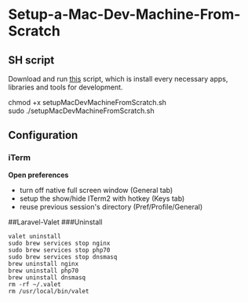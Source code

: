 # Setup-a-Mac-Dev-Machine-From-Scratch

## SH script
Download and run [this](https://github.com/Kenariosz/Setup-a-Mac-Dev-Machine-From-Scratch/blob/master/.zshrc) script, which is install every necessary apps, libraries and tools for development.

chmod +x setupMacDevMachineFromScratch.sh  
sudo ./setupMacDevMachineFromScratch.sh

## Configuration
### iTerm
**Open preferences**
* turn off native full screen window (General tab)
* setup the show/hide ITerm2 with hotkey (Keys tab)
* reuse previous session's directory (Pref/Profile/General)

##Laravel-Valet
###Uninstall
```
valet uninstall
sudo brew services stop nginx
sudo brew services stop php70
sudo brew services stop dnsmasq
brew uninstall nginx
brew uninstall php70
brew uninstall dnsmasq
rm -rf ~/.valet
rm /usr/local/bin/valet
```
